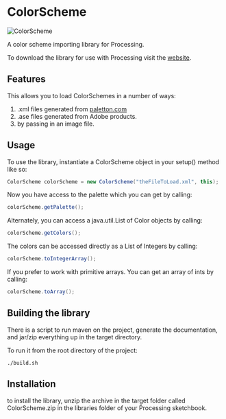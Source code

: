 ColorScheme
===========

![ColorScheme](https://raw.githubusercontent.com/josephtaylor/ColorScheme/gh-pages/colorWheel-01.png)

A color scheme importing library for Processing.
 
To download the library for use with Processing visit the [website](http://josephtaylor.github.io/ColorScheme).
 
## Features
This allows you to load ColorSchemes in a number of ways:

1. .xml files generated from [paletton.com](http://paletton.com)
2. .ase files generated from Adobe products.
3. by passing in an image file.

## Usage
To use the library, instantiate a ColorScheme object in your setup() method like so:
```java
ColorScheme colorScheme = new ColorScheme("theFileToLoad.xml", this);
```
Now you have access to the palette which you can get by calling:
```java
colorScheme.getPalette();
```
Alternately, you can access a java.util.List of Color objects by calling:
```java
colorScheme.getColors();
```
The colors can be accessed directly as a List of Integers by calling:
```java
colorScheme.toIntegerArray();
```
If you prefer to work with primitive arrays. You can get an array of ints by calling:
```java
colorScheme.toArray();
```

## Building the library
There is a script to run maven on the project, generate the documentation, and jar/zip everything up in the target directory.

To run it from the root directory of the project:
```
./build.sh
```
## Installation
to install the library, unzip the archive in the target folder called ColorScheme.zip in the libraries folder of your Processing sketchbook.
 

